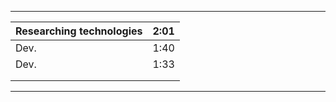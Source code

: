 -----------------------------------
| Researching technologies | 2:01 |
| ------------------------ | ---- |
| Dev.                     | 1:40 |
| Dev.                     | 1:33 |
|                          |      |
|                          |      |
-----------------------------------
